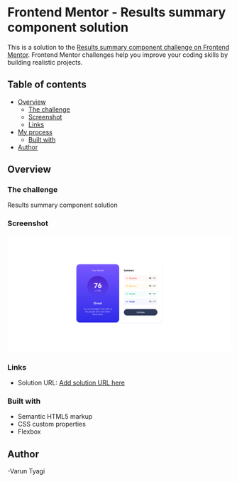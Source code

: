 # Frontend Mentor - Results summary component solution

This is a solution to the [Results summary component challenge on Frontend Mentor](https://www.frontendmentor.io/challenges/results-summary-component-CE_K6s0maV). Frontend Mentor challenges help you improve your coding skills by building realistic projects.

## Table of contents

- [Overview](#overview)
  - [The challenge](#the-challenge)
  - [Screenshot](#screenshot)
  - [Links](#links)
- [My process](#my-process)
  - [Built with](#built-with)
- [Author](#author)

## Overview

### The challenge

Results summary component solution

### Screenshot

![](./screenshot.png)

### Links

- Solution URL: [Add solution URL here](https://github.com/vitviki/Results-summary-component)

### Built with

- Semantic HTML5 markup
- CSS custom properties
- Flexbox

## Author

-Varun Tyagi
